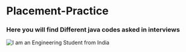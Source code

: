 # Placement-Practice
### Here you will find Different java codes asked in interviews

![I am an Engineering Student from India]([https://storage.googleapis.com/replit/images/1589552356937_ef25b62d291503c5fb5ab5c2415f3949.jpeg](https://professional-electrician.com/wp-content/uploads/2019/11/COPYRIGHT-PESHKOV.jpeg))

